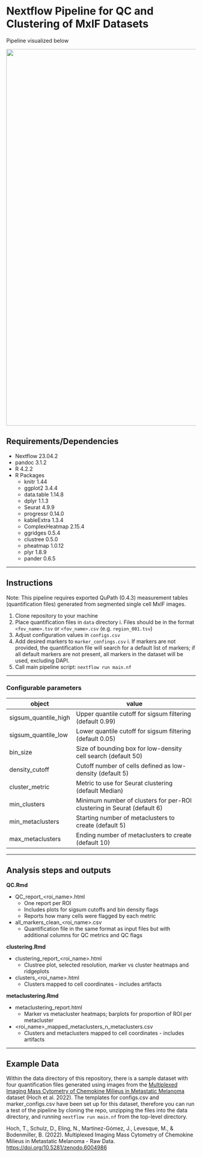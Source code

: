 # Nextflow Pipeline for QC and Clustering of MxIF Datasets

Pipeline visualized below

<img src="https://github.com/lynnlangit/mxif_clustering_pipeline/blob/diagram/images/mxif-pipeline.png" width=1000>

## Requirements/Dependencies

-   Nextflow 23.04.2
-   pandoc 3.1.2
-   R 4.2.2
-   R Packages
    -   knitr 1.44
    -   ggplot2 3.4.4
    -   data.table 1.14.8
    -   dplyr 1.1.3
    -   Seurat 4.9.9
    -   progressr 0.14.0
    -   kableExtra 1.3.4
    -   ComplexHeatmap 2.15.4
    -   ggridges 0.5.4
    -   clustree 0.5.0
    -   pheatmap 1.0.12
    -   plyr 1.8.9
    -   pander 0.6.5

------------------------------------------------------------------------

## Instructions

Note: This pipeline requires exported QuPath (0.4.3) measurement tables (quantification files) generated from segmented single cell MxIF images.

1.  Clone repository to your machine
2.  Place quantification files in `data` directory
    i.  Files should be in the format `<fov_name>.tsv` or `<fov_name>.csv` (e.g. `region_001.tsv`)
3.  Adjust configuration values in `configs.csv`
4.  Add desired markers to `marker_confings.csv`
    i.  If markers are not provided, the quantification file will search for a default list of markers; if all default markers are not present, all markers in the dataset will be used, excluding DAPI.
5.  Call main pipeline script: `nextflow run main.nf`

------------------------------------------------------------------------

### Configurable parameters

| object               | value                                                                   |
|------------------------------------|------------------------------------|
| sigsum_quantile_high | Upper quantile cutoff for sigsum filtering (default 0.99)               |
| sigsum_quantile_low  | Lower quantile cutoff for sigsum filtering (default 0.05)               |
| bin_size             | Size of bounding box for low-density cell search (default 50)           |
| density_cutoff       | Cutoff number of cells defined as low-density (default 5)               |
| cluster_metric       | Metric to use for Seurat clustering (default Median)                    |
| min_clusters         | Minimum number of clusters for per-ROI clustering in Seurat (default 6) |
| min_metaclusters     | Starting number of metaclusters to create (default 5)                   |
| max_metaclusters     | Ending number of metaclusters to create (default 10)                    |

------------------------------------------------------------------------

## Analysis steps and outputs

**QC.Rmd**

-   QC_report\_\<roi_name\>.html
    -   One report per ROI
    -   Includes plots for sigsum cutoffs and bin density flags
    -   Reports how many cells were flagged by each metric
-   all_markers_clean\_\<roi_name\>.csv
    -   Quantification file in the same format as input files but with additional columns for QC metrics and QC flags

**clustering.Rmd**

-   clustering_report\_\<roi_name\>.html
    -   Clustree plot, selected resolution, marker vs cluster heatmaps and ridgeplots
-   clusters\_\<roi_name\>.html
    -   Clusters mapped to cell coordinates - includes artifacts

**metaclustering.Rmd**

-   metaclustering_report.html
    -   Marker vs metacluster heatmaps; barplots for proportion of ROI per metacluster
-   \<roi_name\>\_mapped_metaclusters_n\_metaclusters.csv
    -   Clusters and metaclusters mapped to cell coordinates - includes artifacts

------------------------------------------------------------------------

## Example Data

Within the data directory of this repository, there is a sample dataset with four quantification files generated using images from the [Multiplexed Imaging Mass Cytometry of Chemokine Milieus in Metastatic Melanoma](https://zenodo.org/records/6004986) dataset (Hoch et al. 2022). The templates for configs.csv and marker_configs.csv have been set up for this dataset, therefore you can run a test of the pipeline by cloning the repo, unzipping the files into the data directory, and running `nextflow run main.nf` from the top-level directory.

Hoch, T., Schulz, D., Eling, N., Martínez-Gómez, J., Levesque, M., & Bodenmiller, B. (2022). Multiplexed Imaging Mass Cytometry of Chemokine Milieus in Metastatic Melanoma - Raw Data. <https://doi.org/10.5281/zenodo.6004986>
